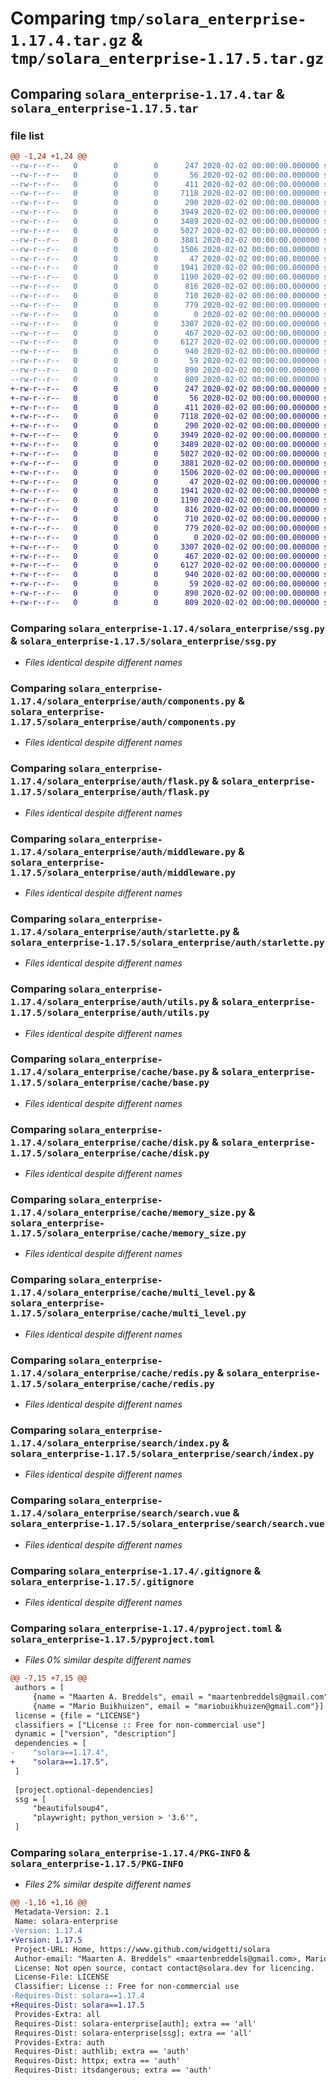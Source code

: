# Comparing `tmp/solara_enterprise-1.17.4.tar.gz` & `tmp/solara_enterprise-1.17.5.tar.gz`

## Comparing `solara_enterprise-1.17.4.tar` & `solara_enterprise-1.17.5.tar`

### file list

```diff
@@ -1,24 +1,24 @@
--rw-r--r--   0        0        0      247 2020-02-02 00:00:00.000000 solara_enterprise-1.17.4/RELEASE.md
--rw-r--r--   0        0        0       56 2020-02-02 00:00:00.000000 solara_enterprise-1.17.4/solara_enterprise/__init__.py
--rw-r--r--   0        0        0      411 2020-02-02 00:00:00.000000 solara_enterprise-1.17.4/solara_enterprise/license.py
--rw-r--r--   0        0        0     7118 2020-02-02 00:00:00.000000 solara_enterprise-1.17.4/solara_enterprise/ssg.py
--rw-r--r--   0        0        0      290 2020-02-02 00:00:00.000000 solara_enterprise-1.17.4/solara_enterprise/auth/__init__.py
--rw-r--r--   0        0        0     3949 2020-02-02 00:00:00.000000 solara_enterprise-1.17.4/solara_enterprise/auth/components.py
--rw-r--r--   0        0        0     3489 2020-02-02 00:00:00.000000 solara_enterprise-1.17.4/solara_enterprise/auth/flask.py
--rw-r--r--   0        0        0     5027 2020-02-02 00:00:00.000000 solara_enterprise-1.17.4/solara_enterprise/auth/middleware.py
--rw-r--r--   0        0        0     3881 2020-02-02 00:00:00.000000 solara_enterprise-1.17.4/solara_enterprise/auth/starlette.py
--rw-r--r--   0        0        0     1506 2020-02-02 00:00:00.000000 solara_enterprise-1.17.4/solara_enterprise/auth/utils.py
--rw-r--r--   0        0        0       47 2020-02-02 00:00:00.000000 solara_enterprise-1.17.4/solara_enterprise/cache/__init__.py
--rw-r--r--   0        0        0     1941 2020-02-02 00:00:00.000000 solara_enterprise-1.17.4/solara_enterprise/cache/base.py
--rw-r--r--   0        0        0     1190 2020-02-02 00:00:00.000000 solara_enterprise-1.17.4/solara_enterprise/cache/disk.py
--rw-r--r--   0        0        0      816 2020-02-02 00:00:00.000000 solara_enterprise-1.17.4/solara_enterprise/cache/memory_size.py
--rw-r--r--   0        0        0      710 2020-02-02 00:00:00.000000 solara_enterprise-1.17.4/solara_enterprise/cache/multi_level.py
--rw-r--r--   0        0        0      779 2020-02-02 00:00:00.000000 solara_enterprise-1.17.4/solara_enterprise/cache/redis.py
--rw-r--r--   0        0        0        0 2020-02-02 00:00:00.000000 solara_enterprise-1.17.4/solara_enterprise/search/__init__.py
--rw-r--r--   0        0        0     3307 2020-02-02 00:00:00.000000 solara_enterprise-1.17.4/solara_enterprise/search/index.py
--rw-r--r--   0        0        0      467 2020-02-02 00:00:00.000000 solara_enterprise-1.17.4/solara_enterprise/search/search.py
--rw-r--r--   0        0        0     6127 2020-02-02 00:00:00.000000 solara_enterprise-1.17.4/solara_enterprise/search/search.vue
--rw-r--r--   0        0        0      940 2020-02-02 00:00:00.000000 solara_enterprise-1.17.4/.gitignore
--rw-r--r--   0        0        0       59 2020-02-02 00:00:00.000000 solara_enterprise-1.17.4/LICENSE
--rw-r--r--   0        0        0      890 2020-02-02 00:00:00.000000 solara_enterprise-1.17.4/pyproject.toml
--rw-r--r--   0        0        0      809 2020-02-02 00:00:00.000000 solara_enterprise-1.17.4/PKG-INFO
+-rw-r--r--   0        0        0      247 2020-02-02 00:00:00.000000 solara_enterprise-1.17.5/RELEASE.md
+-rw-r--r--   0        0        0       56 2020-02-02 00:00:00.000000 solara_enterprise-1.17.5/solara_enterprise/__init__.py
+-rw-r--r--   0        0        0      411 2020-02-02 00:00:00.000000 solara_enterprise-1.17.5/solara_enterprise/license.py
+-rw-r--r--   0        0        0     7118 2020-02-02 00:00:00.000000 solara_enterprise-1.17.5/solara_enterprise/ssg.py
+-rw-r--r--   0        0        0      290 2020-02-02 00:00:00.000000 solara_enterprise-1.17.5/solara_enterprise/auth/__init__.py
+-rw-r--r--   0        0        0     3949 2020-02-02 00:00:00.000000 solara_enterprise-1.17.5/solara_enterprise/auth/components.py
+-rw-r--r--   0        0        0     3489 2020-02-02 00:00:00.000000 solara_enterprise-1.17.5/solara_enterprise/auth/flask.py
+-rw-r--r--   0        0        0     5027 2020-02-02 00:00:00.000000 solara_enterprise-1.17.5/solara_enterprise/auth/middleware.py
+-rw-r--r--   0        0        0     3881 2020-02-02 00:00:00.000000 solara_enterprise-1.17.5/solara_enterprise/auth/starlette.py
+-rw-r--r--   0        0        0     1506 2020-02-02 00:00:00.000000 solara_enterprise-1.17.5/solara_enterprise/auth/utils.py
+-rw-r--r--   0        0        0       47 2020-02-02 00:00:00.000000 solara_enterprise-1.17.5/solara_enterprise/cache/__init__.py
+-rw-r--r--   0        0        0     1941 2020-02-02 00:00:00.000000 solara_enterprise-1.17.5/solara_enterprise/cache/base.py
+-rw-r--r--   0        0        0     1190 2020-02-02 00:00:00.000000 solara_enterprise-1.17.5/solara_enterprise/cache/disk.py
+-rw-r--r--   0        0        0      816 2020-02-02 00:00:00.000000 solara_enterprise-1.17.5/solara_enterprise/cache/memory_size.py
+-rw-r--r--   0        0        0      710 2020-02-02 00:00:00.000000 solara_enterprise-1.17.5/solara_enterprise/cache/multi_level.py
+-rw-r--r--   0        0        0      779 2020-02-02 00:00:00.000000 solara_enterprise-1.17.5/solara_enterprise/cache/redis.py
+-rw-r--r--   0        0        0        0 2020-02-02 00:00:00.000000 solara_enterprise-1.17.5/solara_enterprise/search/__init__.py
+-rw-r--r--   0        0        0     3307 2020-02-02 00:00:00.000000 solara_enterprise-1.17.5/solara_enterprise/search/index.py
+-rw-r--r--   0        0        0      467 2020-02-02 00:00:00.000000 solara_enterprise-1.17.5/solara_enterprise/search/search.py
+-rw-r--r--   0        0        0     6127 2020-02-02 00:00:00.000000 solara_enterprise-1.17.5/solara_enterprise/search/search.vue
+-rw-r--r--   0        0        0      940 2020-02-02 00:00:00.000000 solara_enterprise-1.17.5/.gitignore
+-rw-r--r--   0        0        0       59 2020-02-02 00:00:00.000000 solara_enterprise-1.17.5/LICENSE
+-rw-r--r--   0        0        0      890 2020-02-02 00:00:00.000000 solara_enterprise-1.17.5/pyproject.toml
+-rw-r--r--   0        0        0      809 2020-02-02 00:00:00.000000 solara_enterprise-1.17.5/PKG-INFO
```

### Comparing `solara_enterprise-1.17.4/solara_enterprise/ssg.py` & `solara_enterprise-1.17.5/solara_enterprise/ssg.py`

 * *Files identical despite different names*

### Comparing `solara_enterprise-1.17.4/solara_enterprise/auth/components.py` & `solara_enterprise-1.17.5/solara_enterprise/auth/components.py`

 * *Files identical despite different names*

### Comparing `solara_enterprise-1.17.4/solara_enterprise/auth/flask.py` & `solara_enterprise-1.17.5/solara_enterprise/auth/flask.py`

 * *Files identical despite different names*

### Comparing `solara_enterprise-1.17.4/solara_enterprise/auth/middleware.py` & `solara_enterprise-1.17.5/solara_enterprise/auth/middleware.py`

 * *Files identical despite different names*

### Comparing `solara_enterprise-1.17.4/solara_enterprise/auth/starlette.py` & `solara_enterprise-1.17.5/solara_enterprise/auth/starlette.py`

 * *Files identical despite different names*

### Comparing `solara_enterprise-1.17.4/solara_enterprise/auth/utils.py` & `solara_enterprise-1.17.5/solara_enterprise/auth/utils.py`

 * *Files identical despite different names*

### Comparing `solara_enterprise-1.17.4/solara_enterprise/cache/base.py` & `solara_enterprise-1.17.5/solara_enterprise/cache/base.py`

 * *Files identical despite different names*

### Comparing `solara_enterprise-1.17.4/solara_enterprise/cache/disk.py` & `solara_enterprise-1.17.5/solara_enterprise/cache/disk.py`

 * *Files identical despite different names*

### Comparing `solara_enterprise-1.17.4/solara_enterprise/cache/memory_size.py` & `solara_enterprise-1.17.5/solara_enterprise/cache/memory_size.py`

 * *Files identical despite different names*

### Comparing `solara_enterprise-1.17.4/solara_enterprise/cache/multi_level.py` & `solara_enterprise-1.17.5/solara_enterprise/cache/multi_level.py`

 * *Files identical despite different names*

### Comparing `solara_enterprise-1.17.4/solara_enterprise/cache/redis.py` & `solara_enterprise-1.17.5/solara_enterprise/cache/redis.py`

 * *Files identical despite different names*

### Comparing `solara_enterprise-1.17.4/solara_enterprise/search/index.py` & `solara_enterprise-1.17.5/solara_enterprise/search/index.py`

 * *Files identical despite different names*

### Comparing `solara_enterprise-1.17.4/solara_enterprise/search/search.vue` & `solara_enterprise-1.17.5/solara_enterprise/search/search.vue`

 * *Files identical despite different names*

### Comparing `solara_enterprise-1.17.4/.gitignore` & `solara_enterprise-1.17.5/.gitignore`

 * *Files identical despite different names*

### Comparing `solara_enterprise-1.17.4/pyproject.toml` & `solara_enterprise-1.17.5/pyproject.toml`

 * *Files 0% similar despite different names*

```diff
@@ -7,15 +7,15 @@
 authors = [
     {name = "Maarten A. Breddels", email = "maartenbreddels@gmail.com"},
     {name = "Mario Buikhuizen", email = "mariobuikhuizen@gmail.com"}]
 license = {file = "LICENSE"}
 classifiers = ["License :: Free for non-commercial use"]
 dynamic = ["version", "description"]
 dependencies = [
-    "solara==1.17.4",
+    "solara==1.17.5",
 ]
 
 [project.optional-dependencies]
 ssg = [
     "beautifulsoup4",
     "playwright; python_version > '3.6'",
 ]
```

### Comparing `solara_enterprise-1.17.4/PKG-INFO` & `solara_enterprise-1.17.5/PKG-INFO`

 * *Files 2% similar despite different names*

```diff
@@ -1,16 +1,16 @@
 Metadata-Version: 2.1
 Name: solara-enterprise
-Version: 1.17.4
+Version: 1.17.5
 Project-URL: Home, https://www.github.com/widgetti/solara
 Author-email: "Maarten A. Breddels" <maartenbreddels@gmail.com>, Mario Buikhuizen <mariobuikhuizen@gmail.com>
 License: Not open source, contact contact@solara.dev for licencing.
 License-File: LICENSE
 Classifier: License :: Free for non-commercial use
-Requires-Dist: solara==1.17.4
+Requires-Dist: solara==1.17.5
 Provides-Extra: all
 Requires-Dist: solara-enterprise[auth]; extra == 'all'
 Requires-Dist: solara-enterprise[ssg]; extra == 'all'
 Provides-Extra: auth
 Requires-Dist: authlib; extra == 'auth'
 Requires-Dist: httpx; extra == 'auth'
 Requires-Dist: itsdangerous; extra == 'auth'
```

